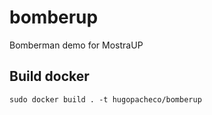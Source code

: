 # bomberup
Bomberman demo for MostraUP

## Build docker

```
sudo docker build . -t hugopacheco/bomberup 
```
